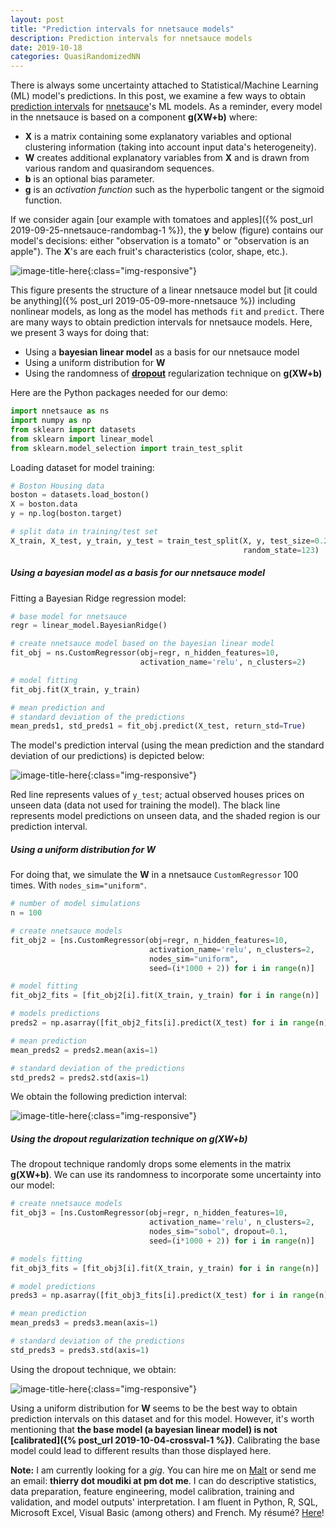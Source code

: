 ```yaml
---
layout: post
title: "Prediction intervals for nnetsauce models"
description: Prediction intervals for nnetsauce models 
date: 2019-10-18
categories: QuasiRandomizedNN
---
```




There is always some uncertainty attached to Statistical/Machine Learning (ML) model's predictions. 
In this post, we examine a few ways to obtain [prediction intervals](https://en.wikipedia.org/wiki/Prediction_interval) for [nnetsauce](https://github.com/Techtonique/nnetsauce)'s ML models. As a reminder, every model in the nnetsauce is based on a component __g(XW+b)__ where:

- __X__ is a matrix containing some explanatory variables and optional clustering information (taking into account input data's heterogeneity).
- __W__ creates additional explanatory variables from __X__ and is drawn from various random and quasirandom sequences.
- __b__ is an optional bias parameter.
- __g__ is an _activation function_ such as the hyperbolic tangent or the sigmoid function.  


If we consider again [our example with tomatoes and apples]({% post_url 2019-09-25-nnetsauce-randombag-1 %}), the __y__ below (figure) contains our model's decisions: either "observation is a tomato" or "observation is an apple"). The __X__'s are each fruit's characteristics (color, shape, etc.). 

![image-title-here]({{base}}/images/2019-10-18/2019-10-18-image1.png){:class="img-responsive"}

This figure presents the structure of a linear nnetsauce model but [it could be anything]({% post_url 2019-05-09-more-nnetsauce %}) including nonlinear models, as long as the model has methods `fit` and `predict`. There are many ways to obtain prediction intervals for nnetsauce models. Here, we present 3 ways for doing that: 

- Using a __bayesian linear model__ as a basis for our nnetsauce model 
- Using a uniform distribution for __W__
- Using the randomness of [__dropout__](https://en.wikipedia.org/wiki/Dropout_(neural_networks)) regularization technique on __g(XW+b)__


Here are the Python packages needed for our demo: 

```python
import nnetsauce as ns
import numpy as np      
from sklearn import datasets
from sklearn import linear_model
from sklearn.model_selection import train_test_split
```

Loading dataset for model training: 

```python
# Boston Housing data
boston = datasets.load_boston()
X = boston.data 
y = np.log(boston.target)

# split data in training/test set
X_train, X_test, y_train, y_test = train_test_split(X, y, test_size=0.2,  
                                                    random_state=123)
```

##### Using a __bayesian model__ as a basis for our nnetsauce model


Fitting a Bayesian Ridge regression model: 

```python
# base model for nnetsauce
regr = linear_model.BayesianRidge()

# create nnetsauce model based on the bayesian linear model
fit_obj = ns.CustomRegressor(obj=regr, n_hidden_features=10, 
                             activation_name='relu', n_clusters=2)

# model fitting
fit_obj.fit(X_train, y_train)

# mean prediction and
# standard deviation of the predictions
mean_preds1, std_preds1 = fit_obj.predict(X_test, return_std=True)
```

The model's prediction interval (using the mean prediction and
the standard deviation of our predictions) is depicted below:

![image-title-here]({{base}}/images/2019-10-18/2019-10-18-image2.png){:class="img-responsive"}

Red line represents values of `y_test`; actual observed houses prices on unseen data (data not used for training the model). The black line represents model predictions on unseen data, and the shaded region is our prediction interval.

##### Using a uniform distribution for __W__

For doing that, we simulate the __W__ in a nnetsauce `CustomRegressor` 100 times. With `nodes_sim="uniform"`.

```python
# number of model simulations
n = 100 

# create nnetsauce models
fit_obj2 = [ns.CustomRegressor(obj=regr, n_hidden_features=10, 
                               activation_name='relu', n_clusters=2,
                               nodes_sim="uniform", 
                               seed=(i*1000 + 2)) for i in range(n)]

# model fitting
fit_obj2_fits = [fit_obj2[i].fit(X_train, y_train) for i in range(n)]

# models predictions 
preds2 = np.asarray([fit_obj2_fits[i].predict(X_test) for i in range(n)]).T

# mean prediction 
mean_preds2 = preds2.mean(axis=1)

# standard deviation of the predictions
std_preds2 = preds2.std(axis=1)

```

We obtain the following prediction interval: 

![image-title-here]({{base}}/images/2019-10-18/2019-10-18-image3.png){:class="img-responsive"}

##### Using the __dropout__ regularization technique on __g(XW+b)__

The dropout technique randomly drops some elements in the matrix __g(XW+b)__. We can use its randomness to incorporate some uncertainty into our model:

```python
# create nnetsauce models
fit_obj3 = [ns.CustomRegressor(obj=regr, n_hidden_features=10, 
                               activation_name='relu', n_clusters=2,
                               nodes_sim="sobol", dropout=0.1, 
                               seed=(i*1000 + 2)) for i in range(n)]

# models fitting
fit_obj3_fits = [fit_obj3[i].fit(X_train, y_train) for i in range(n)]

# model predictions 
preds3 = np.asarray([fit_obj3_fits[i].predict(X_test) for i in range(n)]).T

# mean prediction 
mean_preds3 = preds3.mean(axis=1)

# standard deviation of the predictions
std_preds3 = preds3.std(axis=1)
```

Using the dropout technique, we obtain: 

![image-title-here]({{base}}/images/2019-10-18/2019-10-18-image4.png){:class="img-responsive"}


Using a uniform distribution for __W__ seems to be the best way to obtain prediction intervals on this dataset and for this model. However, it's worth mentioning that __the base model (a bayesian linear model) is not [calibrated]({% post_url 2019-10-04-crossval-1 %})__. Calibrating the base model could lead to different results than those displayed here. 


__Note:__ I am currently looking for a _gig_. You can hire me on [Malt](https://www.malt.fr/profile/thierrymoudiki) or send me an email: __thierry dot moudiki at pm dot me__. I can do descriptive statistics, data preparation, feature engineering, model calibration, training and validation, and model outputs' interpretation. I am fluent in Python, R, SQL, Microsoft Excel, Visual Basic (among others) and French. My résumé? [Here]({{base}}/cv/thierry-moudiki.pdf)!

